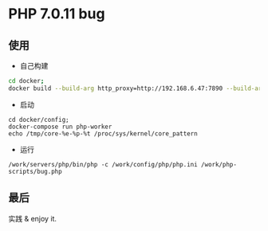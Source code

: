 # PHP 7.0.11 bug

## 使用

* 自己构建

```sh
cd docker;
docker build --build-arg http_proxy=http://192.168.6.47:7890 --build-arg https_proxy=http://192.168.6.47:7890 -t bug/phpredis/7.0.11 .
```

* 启动

```
cd docker/config;
docker-compose run php-worker
echo /tmp/core-%e-%p-%t /proc/sys/kernel/core_pattern
```

* 运行

```
/work/servers/php/bin/php -c /work/config/php/php.ini /work/php-scripts/bug.php
```

## 最后

实践 & enjoy it.


